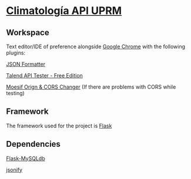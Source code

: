 # [Climatología API UPRM](http://climatologia.uprm.edu:8008/)

## Workspace

Text editor/IDE of preference alongside [Google Chrome](https://www.google.com/chrome/) with the following plugins:

[JSON Formatter](https://chrome.google.com/webstore/detail/json-formatter/bcjindcccaagfpapjjmafapmmgkkhgoa?utm_source=chrome-ntp-icon)

[Talend API Tester - Free Edition](https://chrome.google.com/webstore/detail/talend-api-tester-free-ed/aejoelaoggembcahagimdiliamlcdmfm?utm_source=chrome-ntp-icon)

[Moesif Orign & CORS Changer](https://chrome.google.com/webstore/detail/moesif-orign-cors-changer/digfbfaphojjndkpccljibejjbppifbc?utm_source=chrome-ntp-icon) (If there are problems with CORS while testing)

## Framework

The framework used for the project is [Flask](https://flask.palletsprojects.com/en/1.1.x/)

## Dependencies

[Flask-MySQLdb](https://flask-mysqldb.readthedocs.io/en/latest/)

[jsonify](https://kite.com/python/docs/flask.jsonify)
